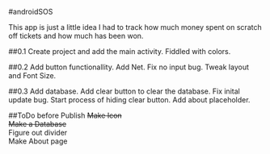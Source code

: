 #androidSOS


This app is just a little idea I had to track how much money spent on scratch off tickets and how much has been won.

##0.1
Create project and add the main activity. Fiddled with colors.

##0.2
Add button functionallity. Add Net. Fix no input bug. Tweak layout and Font Size.

##0.3
Add database. Add clear button to clear the database. Fix inital update bug.
Start process of hiding clear button. Add about placeholder.

##ToDo before Publish
~~Make Icon~~  
~~Make a Database~~  
Figure out divider  
Make About page 
